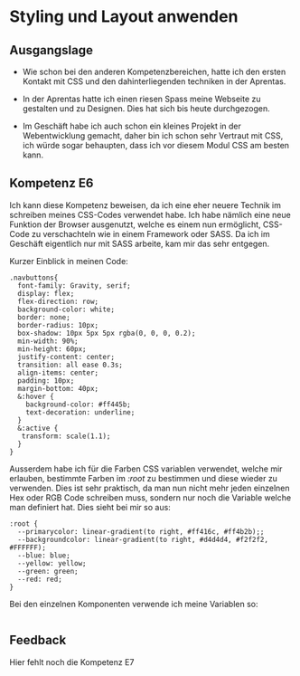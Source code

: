 # Styling und Layout anwenden

## Ausgangslage

- Wie schon bei den anderen Kompetenzbereichen, hatte ich den ersten Kontakt mit CSS und den dahinterliegenden techniken in der Aprentas.

- In der Aprentas hatte ich einen riesen Spass meine Webseite zu gestalten und zu Designen. Dies hat sich bis heute durchgezogen.

- Im Geschäft habe ich auch schon ein kleines Projekt in der Webentwicklung gemacht, daher bin ich schon sehr Vertraut mit CSS, ich würde sogar behaupten, dass ich vor diesem Modul CSS am besten kann.

## Kompetenz E6

Ich kann diese Kompetenz beweisen, da ich eine eher neuere Technik im schreiben meines CSS-Codes verwendet habe. Ich habe nämlich eine neue Funktion der Browser ausgenutzt, welche es einem nun ermöglicht, CSS-Code zu verschachteln wie in einem Framework oder SASS. Da ich im Geschäft eigentlich nur mit SASS arbeite, kam mir das sehr entgegen. 

Kurzer Einblick in meinen Code:
```
.navbuttons{
  font-family: Gravity, serif;
  display: flex;
  flex-direction: row;
  background-color: white;
  border: none;
  border-radius: 10px;
  box-shadow: 10px 5px 5px rgba(0, 0, 0, 0.2);
  min-width: 90%;
  min-height: 60px;
  justify-content: center;
  transition: all ease 0.3s;
  align-items: center;
  padding: 10px;
  margin-bottom: 40px;
  &:hover {
    background-color: #ff445b;
    text-decoration: underline;
  }
  &:active {
   transform: scale(1.1);
  }
}
```

Ausserdem habe ich für die Farben CSS variablen verwendet, welche mir erlauben, bestimmte Farben im *:root* zu bestimmen und diese wieder zu verwenden. Dies ist sehr praktisch, da man nun nicht mehr jeden einzelnen Hex oder RGB Code schreiben muss, sondern nur noch die Variable welche man definiert hat. Dies sieht bei mir so aus:

```
:root {
  --primarycolor: linear-gradient(to right, #ff416c, #ff4b2b);;
  --backgroundcolor: linear-gradient(to right, #d4d4d4, #f2f2f2, #FFFFFF);
  --blue: blue;
  --yellow: yellow;
  --green: green;
  --red: red;
}
```
Bei den einzelnen Komponenten verwende ich meine Variablen so:

```

```

## Feedback

Hier fehlt noch die Kompetenz E7
